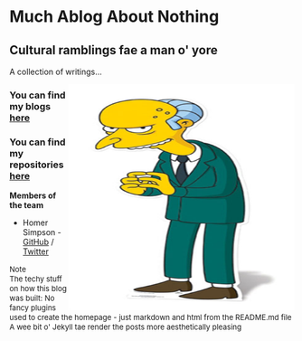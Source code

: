 # Much Ablog About Nothing
## Cultural ramblings fae a man o' yore

A collection of writings... 

<!-- comments out the code -->
<!-- the below code places the image using default markdown settings
<!-- ![Team Logo](/images/Homer_Simpson.png) -->

<!-- <img align="right" width="400" height="400" src="/images/Homer_Simpson.png"> --->

<img align="right" width="400" height="400" src="/images/excellent.jpg">

### You can find my blogs [here](https://cagenic.github.io/blog)
### You can find my repositories [here](https://github.com/cagenic?tab=repositories)

**Members of the team**  

* Homer Simpson - [GitHub](https://github.com/username) / [Twitter](https://twitter.com/homerjsimpson)

<font size = 2> Note<br></font>
<font size = "2"> The techy stuff on how this blog was built: No fancy plugins used to create the homepage - just markdown and html from the README.md file<br>A wee bit o' Jekyll tae render the posts more aesthetically pleasing </font>
